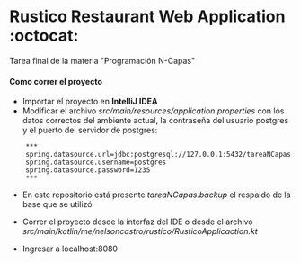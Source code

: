 # Rustico Restaurant Web Application :octocat:

Tarea final de la materia "Programación N-Capas"

#### Como correr el proyecto

* Importar el proyecto en **IntelliJ IDEA** 
* Modificar el archivo *src/main/resources/application.properties* con los datos correctos del ambiente actual, la contraseña del usuario postgres y el puerto del servidor de postgres:

``` properties
    ***
    spring.datasource.url=jdbc:postgresql://127.0.0.1:5432/tareaNCapas
    spring.datasource.username=postgres
    spring.datasource.password=1235
    ***
```

* En este repositorio está presente *tareaNCapas.backup* el respaldo de la base que se utilizó

* Correr el proyecto desde la interfaz del IDE o desde el archivo *src/main/kotlin/me/nelsoncastro/rustico/RusticoApplicaction.kt*

* Ingresar a localhost:8080
